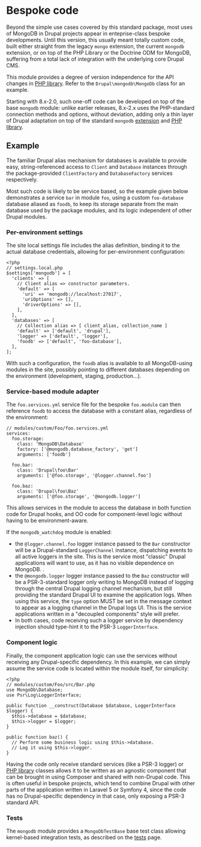 # Bespoke code

Beyond the simple use cases covered by this standard package, most uses of
MongoDB in Drupal projects appear in enteprise-class bespoke developments. Until
this version, this usually meant totally custom code, built either straight from
the legacy `mongo` extension, the current `mongodb` extension, or on top of the
PHP Library or the Doctrine ODM for MongoDB, suffering from a total lack of
integration with the underlying core Drupal CMS.

This module provides a degree of version independence for the API changes in
[PHP library]. Refer to the `Drupal\mongodb\MongoDb` class for an example.

Starting with 8.x-2.0, such one-off code can be developed on top of the base
`mongodb` module: unlike earlier releases, 8.x-2.x uses the PHP-standard
connection methods and options, without deviation, adding only a thin layer of
Drupal adaptation on top of the standard `mongodb` [extension] and
[PHP library].

[extension]: http://php.net/mongodb
[PHP library]: https://docs.mongodb.com/php-library/current


## Example

The familiar Drupal alias mechanism for databases is available to provide easy,
string-referenced access to `Client` and `Database` instances through the
package-provided `ClientFactory` and `DatabaseFactory` services respectively.

Most such code is likely to be service based, so the example given below
demonstrates a service `bar` in module `foo`, using a custom `foo-database`
database aliased as `foodb`, to keep its storage separate from the main database
used by the package modules, and its logic independent of other Drupal modules.


### Per-environment settings

The site local settings file includes the alias definition, binding it to the
actual database credentials, allowing for per-environment configuration:

    <?php
    // settings.local.php
    $settings['mongodb'] = [
      'clients' => [
        // Client alias => constructor parameters.
        'default' => [
          'uri' => 'mongodb://localhost:27017',
          'uriOptions' => [],
          'driverOptions' => [],
        ],
      ],
      'databases' => [
        // Collection alias => [ client_alias, collection_name ]
        'default' => ['default', 'drupal'],
        'logger' => ['default', 'logger'],
        'foodb' => ['default', 'foo-database'],
      ],
    ];

With such a configuration, the `foodb` alias is available to all MongoDB-using
modules in the site, possibly pointing to different databases depending on the
environment (development, staging, production...).


### Service-based module adapter

The `foo.services.yml` service file for the bespoke `foo.module` can then
reference `foodb` to access the database with a constant alias, regardless
of the environment:

    // modules/custom/Foo/foo.services.yml
    services:
      foo.storage:
        class: 'MongoDB\Database'
        factory: ['@mongodb.database_factory', 'get']
        arguments: ['foodb']

      foo.bar:
        class: 'Drupal\foo\Bar'
        arguments: ['@foo.storage', '@logger.channel.foo']

      foo.baz:
        class: 'Drupal\foo\Baz'
        arguments: ['@foo.storage', '@mongodb.logger']

This allows services in the module to access the database in both function code
for Drupal hooks, and OO code for component-level logic without having to be
environment-aware.

If the `mongodb_watchdog` module is enabled:

* the `@logger.channel.foo` logger instance passed to the `Bar` constructor will
  be a Drupal-standard `LoggerChannel` instance, dispatching events to all
  active loggers in the site. This is the service most "classic" Drupal
  applications will want to use, as it has no visible dependence on MongoDB. .
* the `@mongodb.logger` logger instance passed to the `Baz` constructor will be
  a PSR-3-standard logger only writing to MongoDB instead of logging through the
  central Drupal logging channel mechanism, but still providing the standard
  Drupal UI to examine the application logs. When using this service, the 
  `type` option MUST be set in the message context to appear as a logging
  channel in the Drupal logs UI. This is the service applications written in a
  "decoupled components" style will prefer.
* In both cases, code receiving such a logger service by dependency injection
  should type-hint it to the PSR-3 `LoggerInterface`.


### Component logic

Finally, the component application logic can use the services without receiving
any Drupal-specific dependency. In this example, we can simply assume the
service code is located within the module itself, for simplicity:

    <?php
    // modules/custom/Foo/src/Bar.php
    use MongoDb\Database;
    use Psr\Log\LoggerInterface;

    public function __construct(Database $database, LoggerInterface $logger) {
      $this->database = $database;
      $this->logger = $logger;
    }

    public function baz() {
      // Perform some business logic using $this->database.
      // Log it using $this->logger.
    }

Having the code only receive standard services (like a PSR-3 logger) or
[PHP library] classes allows it to be written as an agnostic component that can
be brought in using Composer and shared with non-Drupal code. This is often
useful in bespoke projects, which tend to combine Drupal with other parts of the
application written in Laravel 5 or Symfony 4, since the code has no
Drupal-specific dependency in that case, only exposing a PSR-3 standard API.


### Tests

The `mongodb` module provides a `MongoDbTestBase` base test class allowing
kernel-based integration tests, as described on the [tests] page.

[tests]: /tests

